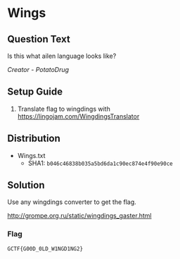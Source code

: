 # Wings

## Question Text

Is this what ailen language looks like?

*Creator - PotatoDrug*

## Setup Guide
1. Translate flag to wingdings with https://lingojam.com/WingdingsTranslator

## Distribution
- Wings.txt
    - SHA1: `b046c46838b035a5bd6da1c90ec874e4f90e90ce`

## Solution
Use any wingdings converter to get the flag.

http://grompe.org.ru/static/wingdings_gaster.html

### Flag
`GCTF{G00D_0LD_W1NGD1NG2}`